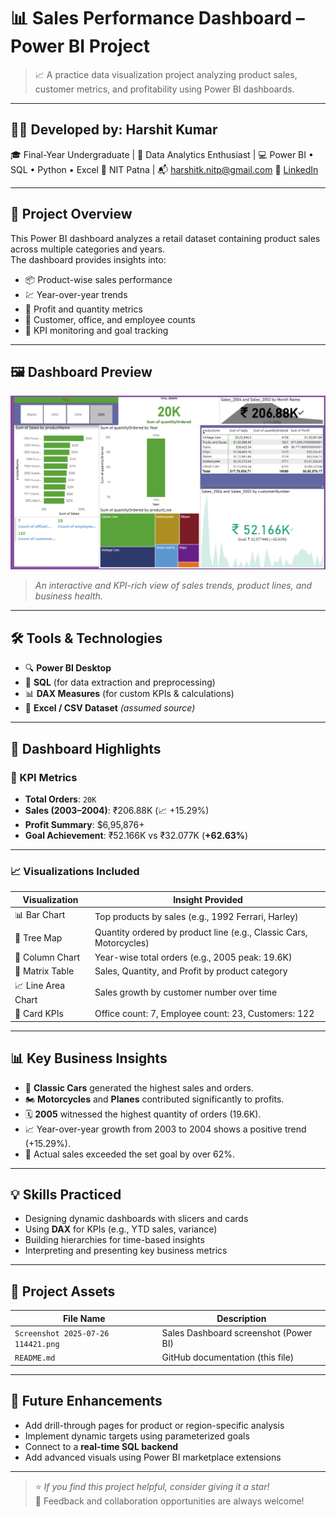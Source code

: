 # 📊 Sales Performance Dashboard – Power BI Project

> 📈 A practice data visualization project analyzing product sales, customer metrics, and profitability using Power BI dashboards.

---

## 👨‍💻 Developed by: **Harshit Kumar**

🎓 Final-Year Undergraduate | 🎯 Data Analytics Enthusiast | 💻 Power BI • SQL • Python  • Excel
📍 NIT Patna | 📬 harshitk.nitp@gmail.com 
🔗 [LinkedIn](https://www.linkedin.com/in/harshit-kumar-32bbb7271)

---

## 🧩 Project Overview

This Power BI dashboard analyzes a retail dataset containing product sales across multiple categories and years.  
The dashboard provides insights into:

- 📦 Product-wise sales performance  
- 💹 Year-over-year trends  
- 🧾 Profit and quantity metrics  
- 👤 Customer, office, and employee counts  
- 🧠 KPI monitoring and goal tracking

---

## 🖼️ Dashboard Preview

![Sales Performance Dashboard](https://github.com/harsit6299/-Sales-Performance-Dashboard-Power-Practice-Project/blob/19862a562b9207f6bf421e3027071c3cbf7fa8cf/Snapshot.png)

> *An interactive and KPI-rich view of sales trends, product lines, and business health.*

---

## 🛠️ Tools & Technologies

- 🔍 **Power BI Desktop**
- 🐬 **SQL** (for data extraction and preprocessing)
- 📊 **DAX Measures** (for custom KPIs & calculations)
- 📁 **Excel / CSV Dataset** *(assumed source)*

---

## 📂 Dashboard Highlights

### 📌 KPI Metrics
- **Total Orders**: `20K`
- **Sales (2003–2004)**: ₹206.88K (📈 +15.29%)
- **Profit Summary**: $6,95,876+
- **Goal Achievement**: ₹52.166K vs ₹32.077K (**+62.63%**)

---

### 📈 Visualizations Included

| Visualization                            | Insight Provided                                  |
|------------------------------------------|--------------------------------------------------|
| 📊 Bar Chart                              | Top products by sales (e.g., 1992 Ferrari, Harley) |
| 🧱 Tree Map                               | Quantity ordered by product line (e.g., Classic Cars, Motorcycles) |
| 📆 Column Chart                           | Year-wise total orders (e.g., 2005 peak: 19.6K)    |
| 🧾 Matrix Table                           | Sales, Quantity, and Profit by product category   |
| 📈 Line Area Chart                        | Sales growth by customer number over time         |
| 🔢 Card KPIs                              | Office count: 7, Employee count: 23, Customers: 122 |

---

## 📊 Key Business Insights

- 🚗 **Classic Cars** generated the highest sales and orders.
- 🏍️ **Motorcycles** and **Planes** contributed significantly to profits.
- 🗓️ **2005** witnessed the highest quantity of orders (19.6K).
- 📈 Year-over-year growth from 2003 to 2004 shows a positive trend (+15.29%).
- 🎯 Actual sales exceeded the set goal by over 62%.

---

## 💡 Skills Practiced

- Designing dynamic dashboards with slicers and cards
- Using **DAX** for KPIs (e.g., YTD sales, variance)
- Building hierarchies for time-based insights
- Interpreting and presenting key business metrics

---

## 📁 Project Assets

| File Name                              | Description                                |
|----------------------------------------|--------------------------------------------|
| `Screenshot 2025-07-26 114421.png`     | Sales Dashboard screenshot (Power BI)      |
| `README.md`                            | GitHub documentation (this file)           |

---

## 🔮 Future Enhancements

- Add drill-through pages for product or region-specific analysis  
- Implement dynamic targets using parameterized goals  
- Connect to a **real-time SQL backend**  
- Add advanced visuals using Power BI marketplace extensions

---


> ⭐ *If you find this project helpful, consider giving it a star!*  
> 💬 Feedback and collaboration opportunities are always welcome!
